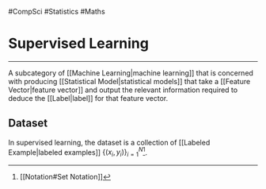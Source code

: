 #CompSci #Statistics #Maths 

[^1]: [[Notation#Set Notation]]

# Supervised Learning
---
A subcategory of [[Machine Learning|machine learning]] that is concerned with producing [[Statistical Model|statistical models]] that take a [[Feature Vector|feature vector]] and output the relevant information required to deduce the [[Label|label]] for that feature vector.

## Dataset
In supervised learning, the dataset is a collection of [[Labeled Example|labeled examples]] $\{(x_i, y_i)\}^N_{i=1}$[^1].